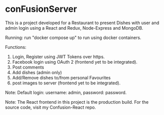 # conFusionServer

This is a project developed for a Restaurant to present Dishes with user and admin login  using a React and Redux, Node-Express and MongoDB. 

Running: run "docker compose up" to run using docker containers.

Functions:
1. Login, Register using JWT Tokens over https.
2. Facebook login using OAuth 2 (frontend yet to be integrated).
3. Post comments
4. Add dishes (admin only)
5. Add/Remove dishes to/from personal Favourites
6. post images to server (frontend yet to be integrated).

Note: Default login: username: admin, password: password.

Note: The React frontend in this project is the production build. For the source code, visit my Confusion-React repo.
